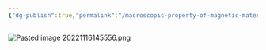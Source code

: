 ```yaml
---
{"dg-publish":true,"permalink":"/macroscopic-property-of-magnetic-materials/","tags":["elektromagnetiskfältteori"]}
---
```


![Pasted image 20221116145556.png](/img/user/images/Pasted%20image%2020221116145556.png)